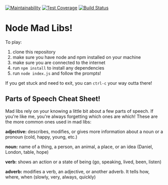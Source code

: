 [![Maintainability](https://api.codeclimate.com/v1/badges/bab72ecadafd2f43fb4a/maintainability)](https://codeclimate.com/github/lbaillie/node-libs/maintainability) [![Test Coverage](https://api.codeclimate.com/v1/badges/bab72ecadafd2f43fb4a/test_coverage)](https://codeclimate.com/github/lbaillie/node-libs/test_coverage) [![Build Status](https://travis-ci.org/lbaillie/node-libs.svg?branch=master)](https://travis-ci.org/lbaillie/node-libs)

# Node Mad Libs!

To play:

1. clone this repository
1. make sure you have node and npm installed on your machine
1. make sure you are connected to the internet
1. run `npm install` to install any dependencies
1. run `node index.js` and follow the prompts!

If you get stuck and need to exit, you can `ctrl-c` your way outta there!

## Parts of Speech Cheat Sheet!

Mad libs rely on your knowing a little bit about a few parts of speech. If you're like me, you're always forgetting which ones are which! These are the more common ones used in mad libs:

**adjective:** describes, modifies, or gives more information about a noun or a pronoun (cold, happy, young, etc.)

**noun:** name of a thing, a person, an animal, a place, or an idea (Daniel, London, table, hope)

**verb:** shows an action or a state of being (go, speaking, lived, been, listen)

**adverb:** modifies a verb, an adjective, or another adverb. It tells how, where, when (slowly, very, always, quickly)
